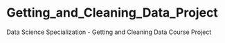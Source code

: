 # Getting_and_Cleaning_Data_Project
Data Science Specialization - Getting and Cleaning Data Course Project
